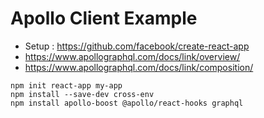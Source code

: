 # Apollo Client Example

- Setup : https://github.com/facebook/create-react-app
- https://www.apollographql.com/docs/link/overview/
- https://www.apollographql.com/docs/link/composition/

```
npm init react-app my-app
npm install --save-dev cross-env
npm install apollo-boost @apollo/react-hooks graphql
```
